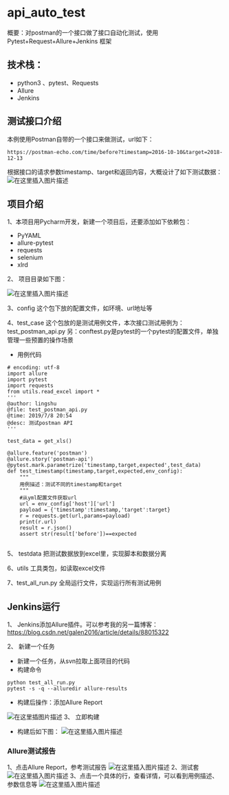 # api_auto_test
概要：对postman的一个接口做了接口自动化测试，使用Pytest+Request+Allure+Jenkins 框架
## 技术栈：
- python3 、pytest、Requests
- Allure
- Jenkins

## 测试接口介绍
本例使用Postman自带的一个接口来做测试，url如下：

```
https://postman-echo.com/time/before?timestamp=2016-10-10&target=2018-12-13
```
根据接口的请求参数timestamp、target和返回内容，大概设计了如下测试数据：
![在这里插入图片描述](https://img-blog.csdnimg.cn/20190716191837342.png?x-oss-process=image/watermark,type_ZmFuZ3poZW5naGVpdGk,shadow_10,text_aHR0cHM6Ly9ibG9nLmNzZG4ubmV0L2dhbGVuMjAxNg==,size_16,color_FFFFFF,t_70)
## 项目介绍
1、本项目用Pycharm开发，新建一个项目后，还要添加如下依赖包：
- PyYAML
- allure-pytest
- requests
- selenium
- xlrd

2、 项目目录如下图：

![在这里插入图片描述](https://img-blog.csdnimg.cn/20190716191351845.png?x-oss-process=image/watermark,type_ZmFuZ3poZW5naGVpdGk,shadow_10,text_aHR0cHM6Ly9ibG9nLmNzZG4ubmV0L2dhbGVuMjAxNg==,size_16,color_FFFFFF,t_70)

3、config
这个包下放的配置文件，如环境、url地址等

4、test_case
这个包放的是测试用例文件，本次接口测试用例为：test_postman_api.py
另：conftest.py是pytest的一个pytest的配置文件，单独管理一些预置的操作场景

- 用例代码

```
# encoding: utf-8
import allure
import pytest
import requests
from utils.read_excel import *
'''
@author: lingshu
@file: test_postman_api.py
@time: 2019/7/8 20:54
@desc: 测试postman API
'''

test_data = get_xls()

@allure.feature('postman')
@allure.story('postman-api')
@pytest.mark.parametrize('timestamp,target,expected',test_data)
def test_timestamp(timestamp,target,expected,env_config):
    """
    用例描述：测试不同的timestamp和target
    """
    #从yml配置文件获取url
    url = env_config['host']['url']
    payload = {'timestamp':timestamp,'target':target}
    r = requests.get(url,params=payload)
    print(r.url)
    result = r.json()
    assert str(result['before'])==expected


```
5、 testdata
把测试数据放到excel里，实现脚本和数据分离

6、utils
工具类包，如读取excel文件

7、test_all_run.py
全局运行文件，实现运行所有测试用例


## Jenkins运行
1、 Jenkins添加Allure插件。可以参考我的另一篇博客：https://blog.csdn.net/galen2016/article/details/88015322

2、 新建一个任务
- 新建一个任务，从svn拉取上面项目的代码
- 构建命令

```
python test_all_run.py
pytest -s -q --alluredir allure-results
```
- 构建后操作：添加Allure Report

![在这里插图片描述](https://img-blog.csdnimg.cn/20190716193421113.png?x-oss-process=image/watermark,type_ZmFuZ3poZW5naGVpdGk,shadow_10,text_aHR0cHM6Ly9ibG9nLmNzZG4ubmV0L2dhbGVuMjAxNg==,size_16,color_FFFFFF,t_70)
3、 立即构建
- 构建后如下图：
![在这里插入图片描述](https://img-blog.csdnimg.cn/2019070911370980.png?x-oss-process=image/watermark,type_ZmFuZ3poZW5naGVpdGk,shadow_10,text_aHR0cHM6Ly9ibG9nLmNzZG4ubmV0L2dhbGVuMjAxNg==,size_16,color_FFFFFF,t_70)

### Allure测试报告
1、点击Allure Report，参考测试报告
![在这里插入图片描述](https://img-blog.csdnimg.cn/20190716194139471.png?x-oss-process=image/watermark,type_ZmFuZ3poZW5naGVpdGk,shadow_10,text_aHR0cHM6Ly9ibG9nLmNzZG4ubmV0L2dhbGVuMjAxNg==,size_16,color_FFFFFF,t_70)
2、测试套
![在这里插入图片描述](https://img-blog.csdnimg.cn/20190716194227107.png?x-oss-process=image/watermark,type_ZmFuZ3poZW5naGVpdGk,shadow_10,text_aHR0cHM6Ly9ibG9nLmNzZG4ubmV0L2dhbGVuMjAxNg==,size_16,color_FFFFFF,t_70)
3、点击一个具体的行，查看详情，可以看到用例描述、参数信息等
![在这里插入图片描述](https://img-blog.csdnimg.cn/20190716194356300.png?x-oss-process=image/watermark,type_ZmFuZ3poZW5naGVpdGk,shadow_10,text_aHR0cHM6Ly9ibG9nLmNzZG4ubmV0L2dhbGVuMjAxNg==,size_16,color_FFFFFF,t_70)
